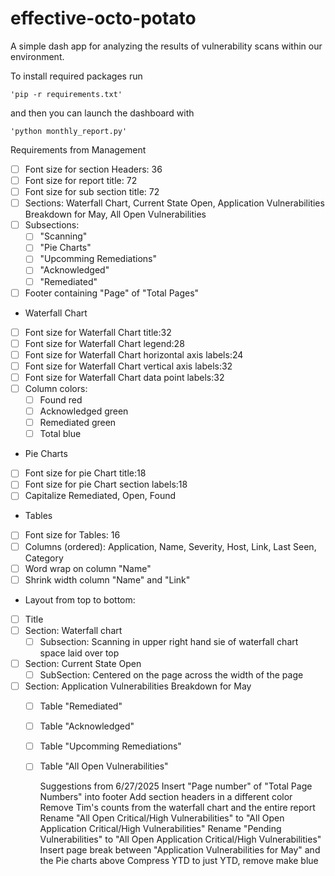 effective-octo-potato
=========

A simple dash app for analyzing the results of vulnerability scans within our environment. 

To install required packages run 

    'pip -r requirements.txt'

and then you can launch the dashboard with 

    'python monthly_report.py'

Requirements from Management

- [ ] Font size for section Headers: 36
- [ ] Font size for report title: 72
- [ ] Font size for sub section title: 72
- [ ] Sections: Waterfall Chart, Current State Open, Application Vulnerabilities Breakdown for May, All Open Vulnerabilities
- [ ] Subsections: 
    - [ ] "Scanning"
    - [ ] "Pie Charts"
    - [ ] "Upcomming Remediations"
    - [ ] "Acknowledged"
    - [ ] "Remediated"
- [ ] Footer containing "Page" of "Total Pages"
- Waterfall Chart
- [ ] Font size for Waterfall Chart title:32
- [ ] Font size for Waterfall Chart legend:28
- [ ] Font size for Waterfall Chart horizontal axis labels:24
- [ ] Font size for Waterfall Chart vertical axis labels:32
- [ ] Font size for Waterfall Chart data point labels:32
- [ ] Column colors: 
    - [ ] Found red
    - [ ] Acknowledged green 
    - [ ] Remediated green 
    - [ ] Total blue 
- Pie Charts
- [ ] Font size for pie Chart title:18
- [ ] Font size for pie Chart section labels:18
- [ ] Capitalize Remediated, Open, Found
- Tables
- [ ] Font size for Tables: 16
- [ ] Columns (ordered): Application, Name, Severity, Host, Link, Last Seen, Category
- [ ] Word wrap on column "Name"
- [ ] Shrink width column "Name" and "Link"
- Layout from top to bottom:
- [ ] Title
- [ ] Section: Waterfall chart 
    - [ ] Subsection: Scanning in upper right hand sie of waterfall chart space laid over top 
- [ ] Section: Current State Open
    - [ ] SubSection: Centered on the page across the width of the page
- [ ] Section: Application Vulnerabilities Breakdown for May 
    - [ ] Table "Remediated"
    - [ ] Table "Acknowledged"
    - [ ] Table "Upcomming Remediations"
    - [ ] Table "All Open Vulnerabilities"

        Suggestions from 6/27/2025
Insert "Page number" of "Total Page Numbers" into footer
Add section headers in a different color
Remove Tim's counts from the waterfall chart and the entire report
Rename "All Open Critical/High Vulnerabilities" to "All Open Application Critical/High Vulnerabilities"
Rename "Pending Vulnerabilities" to "All Open Application Critical/High Vulnerabilities"
Insert page break between "Application Vulnerabilities for May" and the Pie charts above
Compress YTD to just YTD, remove make blue

